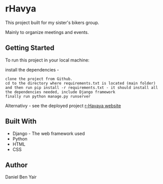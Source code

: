 # rHavya
This project built for my sister's bikers group.

Mainly to organize meetings and events.

## Getting Started
To run this project in your local machine: 

install the dependencies - 
```
clone the project from Github.
cd to the directory where requirements.txt is located (main folder)
and then run pip install -r requirements.txt - it should install all the dependencies needed, include Django framework
finally run python manage.py runserver
```
Alternativy - see the deployed project [r-Havaya website](http://www.r-havaya.com) 
## Built With
* Django - The web framework used
* Python
* HTML 
* CSS

## Author
Daniel Ben Yair
